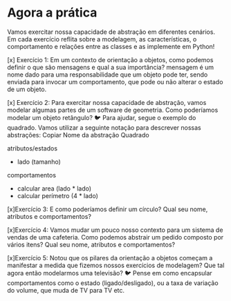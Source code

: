# Agora a prática

Vamos exercitar nossa capacidade de abstração em diferentes cenários. Em cada exercício reflita sobre a modelagem, as características, o comportamento e relações entre as classes e as implemente em Python!

[x] Exercício 1: Em um contexto de orientação a objetos, como podemos definir o que são mensagens e qual a sua importância?
mensagem é um nome dado para uma responsabilidade que um objeto pode ter, sendo enviada para invocar um comportamento, que pode ou não alterar o estado de um objeto.

[x] Exercício 2: Para exercitar nossa capacidade de abstração, vamos modelar algumas partes de um software de geometria. Como poderíamos modelar um objeto retângulo?
🐦 Para ajudar, segue o exemplo do quadrado. Vamos utilizar a seguinte notação para descrever nossas abstrações:
Copiar
Nome da abstração
Quadrado

atributos/estados
- lado (tamanho)

comportamentos
- calcular area (lado * lado)
- calcular perímetro (4 * lado)

[x]Exercício 3: E como poderíamos definir um círculo? Qual seu nome, atributos e comportamentos?

[x]Exercício 4: Vamos mudar um pouco nosso contexto para um sistema de vendas de uma cafeteria. Como podemos abstrair um pedido composto por vários itens? Qual seu nome, atributos e comportamentos?

[x]Exercício 5: Notou que os pilares da orientação a objetos começam a manifestar a medida que fizemos nossos exercícios de modelagem? Que tal agora então modelarmos uma televisão?
🐦 Pense em como encapsular comportamentos como o estado (ligado/desligado), ou a taxa de variação do volume, que muda de TV para TV etc.
